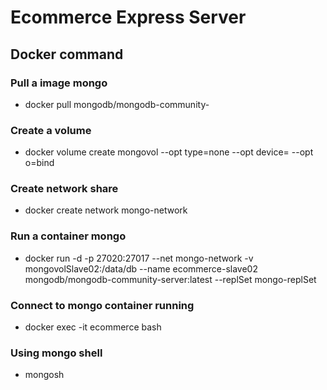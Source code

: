 # Ecommerce Express Server

## Docker command  
### Pull a image mongo
- docker pull mongodb/mongodb-community-

### Create a volume
- docker volume create mongovol --opt type=none --opt device=<path-to-folder> --opt o=bind
  
### Create network share
- docker create network mongo-network
  
### Run a container mongo
- docker run -d -p 27020:27017 --net mongo-network -v mongovolSlave02:/data/db --name ecommerce-slave02 mongodb/mongodb-community-server:latest --replSet mongo-replSet
  
### Connect to mongo container running
- docker exec -it ecommerce bash
  
### Using mongo shell
- mongosh

